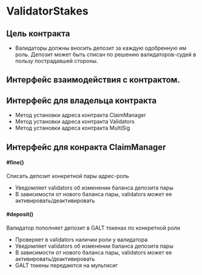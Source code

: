 # ValidatorStakes

## Цель контракта

* Валидаторы должны вносить депозит за каждую одобренную им роль.
 Депозит может быть списан по решению валидаторов-судей в пользу пострадавшей стороны.
 
## Интерфейс взаимодействия с контрактом.

## Интерфейс для владельца контракта

* Метод установки адреса контракта ClaimManager
* Метод установки адреса контракта Validators
* Метод установки адреса контракта MultiSig

## Интерфейс для конракта ClaimManager

#### #fine()
Списать депозит конкретной пары адрес-роль

* Уведомляет validators об изменении баланса депозита пары 
* В зависимости от нового баланса пары, validators может ее активировать/деактивировать

#### #deposit()
Валидатор пополняет депозит в GALT токенах по конкретной роли

* Проверяет в validators наличии роли у валидатора
* Уведомляет validators об изменении баланса депозита пары
* В зависимости от нового баланса пары, validators может ее активировать/деактивировать
* GALT токены передаются на мультисиг


